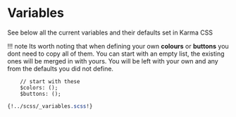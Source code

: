 # Variables

See below all the current variables and their defaults set in Karma CSS

!!! note
    Its worth noting that when defining your own **colours** or **buttons**
    you dont need to copy all of them. You can start with an empty list, the existing ones
    will be merged in with yours. You will be left with your own and any from the defaults 
    you did not define.

        // start with these
        $colors: ();
        $buttons: ();

```scss
{!../scss/_variables.scss!}
```